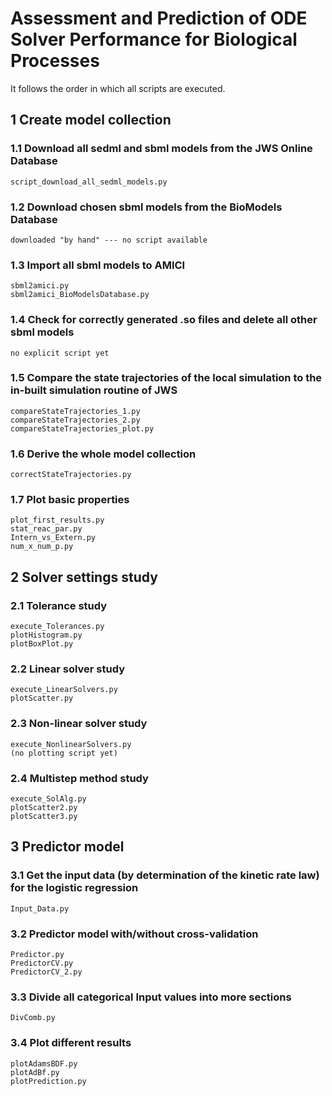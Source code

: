 # Assessment and Prediction of ODE Solver Performance for Biological Processes

It follows the order in which all scripts are executed.

## 1 Create model collection 
### 1.1 Download all sedml and sbml models from the JWS Online Database
	script_download_all_sedml_models.py

### 1.2 Download chosen sbml models from the BioModels Database
	downloaded "by hand" --- no script available

### 1.3 Import all sbml models to AMICI
	sbml2amici.py
	sbml2amici_BioModelsDatabase.py

### 1.4 Check for correctly generated .so files and delete all other sbml models 
	no explicit script yet 

### 1.5 Compare the state trajectories of the local simulation to the in-built simulation routine of JWS
	compareStateTrajectories_1.py
	compareStateTrajectories_2.py
	compareStateTrajectories_plot.py

### 1.6 Derive the whole model collection
	correctStateTrajectories.py

### 1.7 Plot basic properties
	plot_first_results.py
	stat_reac_par.py
	Intern_vs_Extern.py
	num_x_num_p.py


## 2 Solver settings study
### 2.1 Tolerance study
	execute_Tolerances.py
	plotHistogram.py
	plotBoxPlot.py

### 2.2 Linear solver study
	execute_LinearSolvers.py
	plotScatter.py

### 2.3	Non-linear solver study
	execute_NonlinearSolvers.py
	(no plotting script yet)

### 2.4 Multistep method study
	execute_SolAlg.py
	plotScatter2.py
	plotScatter3.py


## 3 Predictor model
### 3.1 Get the input data (by determination of the kinetic rate law) for the logistic regression
	Input_Data.py

### 3.2 Predictor model with/without cross-validation
	Predictor.py
	PredictorCV.py
	PredictorCV_2.py

### 3.3 Divide all categorical Input values into more sections
	DivComb.py 

### 3.4 Plot different results
	plotAdamsBDF.py
	plotAdBf.py
	plotPrediction.py
